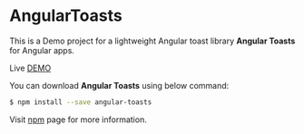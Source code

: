 # AngularToasts

This is a Demo project for a lightweight Angular toast library **Angular Toasts** for Angular apps.

Live [DEMO](https://angular-toasts.vercel.app/)

You can download **Angular Toasts** using below command:

```bash
$ npm install --save angular-toasts
```

Visit [npm](https://www.npmjs.com/package/angular-toasts) page for more information.
